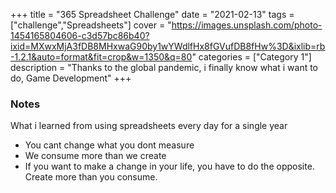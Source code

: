 +++
title = "365 Spreadsheet Challenge"
date = "2021-02-13"
tags = ["challenge","Spreadsheets"]
cover = "https://images.unsplash.com/photo-1454165804606-c3d57bc86b40?ixid=MXwxMjA3fDB8MHxwaG90by1wYWdlfHx8fGVufDB8fHw%3D&ixlib=rb-1.2.1&auto=format&fit=crop&w=1350&q=80"
categories = ["Category 1"]
description = "Thanks to the global pandemic, i finally know what i want to do, Game Development"
+++

### Notes

What i learned from using spreadsheets every day for a single year

- You cant change what you dont measure
- We consume more than we create
- If you want to make a change in your life, you have to do the opposite. Create more than you consume. 

